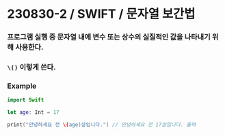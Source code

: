 # 230830-2 / SWIFT / 문자열 보간법

### 프로그램 실행 중 문자열 내에 변수 또는 상수의 실질적인 값을 나타내기 위해 사용한다.

###  `\()` 이렇게 쓴다. 

### Example

```swift
import Swift

let age: Int = 17

print("안녕하세요 전 \(age)살입니다.") // 안녕하세요 전 17살입니다. 출력
```